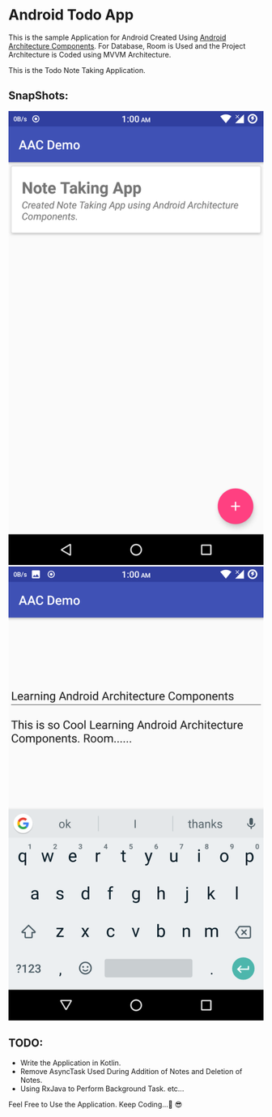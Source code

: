 # Android Todo App

This is the sample Application for Android Created Using  [Android Architecture Components](https://developer.android.com/topic/libraries/architecture/adding-components). For Database, Room is Used and the Project Architecture is Coded using MVVM Architecture.

This is the Todo Note Taking Application.

## SnapShots:

![List Notes](list-todo.png?raw=true "List Todo")
![Add Notes](add-todo.png?raw=true "Add Todo")

## TODO:
- Write the Application in Kotlin.
- Remove AsyncTask Used During Addition of Notes and Deletion of Notes.
- Using RxJava to Perform Background Task.
etc...

Feel Free to Use the Application. Keep Coding...🤘 😎